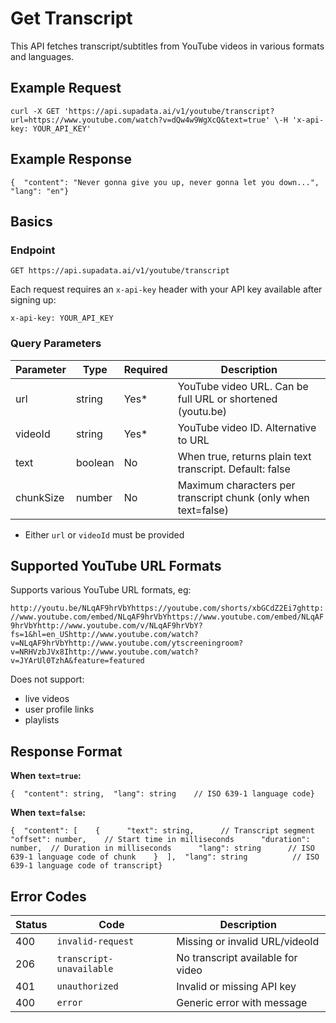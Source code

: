# Get Transcript

This API fetches transcript/subtitles from YouTube videos in various formats and languages.

## Example Request

`curl -X GET 'https://api.supadata.ai/v1/youtube/transcript?url=https://www.youtube.com/watch?v=dQw4w9WgXcQ&text=true' \-H 'x-api-key: YOUR_API_KEY'`

## Example Response

`{  "content": "Never gonna give you up, never gonna let you down...",  "lang": "en"}`

## Basics

### Endpoint

`GET https://api.supadata.ai/v1/youtube/transcript`

Each request requires an `x-api-key` header with your API key available after signing up:

`x-api-key: YOUR_API_KEY`

### Query Parameters

| Parameter | Type | Required | Description |
| --- | --- | --- | --- |
| url | string | Yes* | YouTube video URL. Can be full URL or shortened (youtu.be) |
| videoId | string | Yes* | YouTube video ID. Alternative to URL |
| text | boolean | No | When true, returns plain text transcript. Default: false |
| chunkSize | number | No | Maximum characters per transcript chunk (only when text=false) |
- Either `url` or `videoId` must be provided

## Supported YouTube URL Formats

Supports various YouTube URL formats, eg:

`http://youtu.be/NLqAF9hrVbYhttps://youtube.com/shorts/xbGCdZ2Ei7ghttp://www.youtube.com/embed/NLqAF9hrVbYhttps://www.youtube.com/embed/NLqAF9hrVbYhttp://www.youtube.com/v/NLqAF9hrVbY?fs=1&hl=en_UShttp://www.youtube.com/watch?v=NLqAF9hrVbYhttp://www.youtube.com/ytscreeningroom?v=NRHVzbJVx8Ihttp://www.youtube.com/watch?v=JYArUl0TzhA&feature=featured`

Does not support:

- live videos
- user profile links
- playlists

## Response Format

**When `text=true`:**

`{  "content": string,  "lang": string    // ISO 639-1 language code}`

**When `text=false`:**

`{  "content": [    {      "text": string,      // Transcript segment      "offset": number,    // Start time in milliseconds      "duration": number,  // Duration in milliseconds      "lang": string      // ISO 639-1 language code of chunk    }  ],  "lang": string          // ISO 639-1 language code of transcript}`

## Error Codes

| Status | Code | Description |
| --- | --- | --- |
| 400 | `invalid-request` | Missing or invalid URL/videoId |
| 206 | `transcript-unavailable` | No transcript available for video |
| 401 | `unauthorized` | Invalid or missing API key |
| 400 | `error` | Generic error with message |